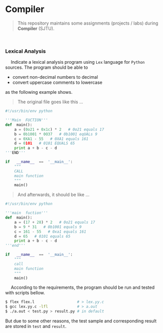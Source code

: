 # Compiler

> This repository maintains some assignments (projects / labs) during **Compiler** (SJTU).

&nbsp;

### Lexical Analysis

&emsp; Indicate a lexical analysis program using `Lex` language for `Python` sources. The program should be able to

- convert non-decimal numbers to decimal
- convert uppercase comments to lowercase

as the following example shows.

> The original file goes like this …

```python
#!/usr/bin/env python

'''Main  FUCTION'''   
def  main():
    a = (0o21 + 0x1c) * 2   # 0o21 equals 17
    b = 0b1001 * 0O37   # 0b1001 eqUALs 9
    c = 0XA1 - 55   # 0XA1 equals 161
    d = 0101   # 0101 EQUALS 65
    print a + b - c - d
'''END'''

if   __name__  ==  '__main__':
    """    
    CALL
    main function
    """
    main()  
```

> And afterwards, it should be like …

```python
#!/usr/bin/env python

'''main  fuction'''
def  main():
    a = (17 + 28) * 2   # 0o21 equals 17
    b = 9 * 31   # 0b1001 equals 9
    c = 161 - 55   # 0xa1 equals 161
    d = 65   # 0101 equals 65
    print a + b - c - d
'''end'''

if   __name__  ==  '__main__':
    """
    call
    main function
    """
    main()
```

&emsp; According to the requirements, the program should be run and tested with scripts bellow.

```bash
$ flex flex.l                   # > lex.yy.c
$ gcc lex.yy.c -lfl             # > a.out
$ ./a.out < test.py > result.py # in default
```

But due to some other reasons, the test sample and corresponding result are stored in `test` and `result`.

